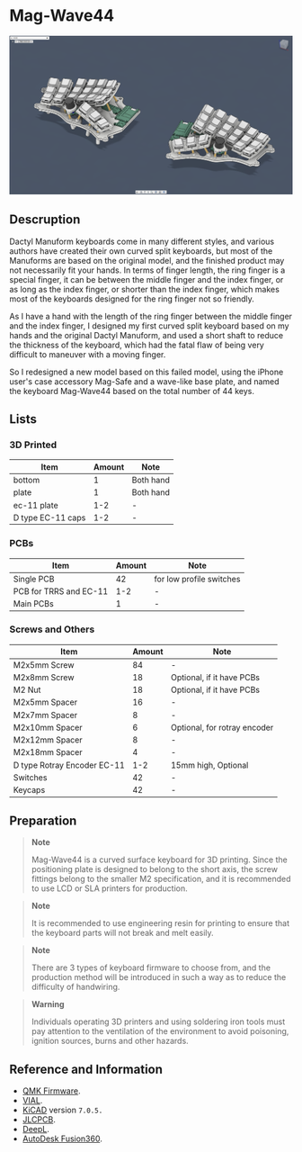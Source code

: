 # Mag-Wave44

![info](pics/info.png)

## Descruption

Dactyl Manuform keyboards come in many different styles, and various authors have created their own curved split keyboards, but most of the Manuforms are based on the original model, and the finished product may not necessarily fit your hands. In terms of finger length, the ring finger is a special finger, it can be between the middle finger and the index finger, or as long as the index finger, or shorter than the index finger, which makes most of the keyboards designed for the ring finger not so friendly.

As I have a hand with the length of the ring finger between the middle finger and the index finger, I designed my first curved split keyboard based on my hands and the original Dactyl Manuform, and used a short shaft to reduce the thickness of the keyboard, which had the fatal flaw of being very difficult to maneuver with a moving finger.

So I redesigned a new model based on this failed model, using the iPhone user's case accessory Mag-Safe and a wave-like base plate, and named the keyboard Mag-Wave44 based on the total number of 44 keys.

## Lists

### 3D Printed

|Item|Amount|Note|
|---|---|---|
|bottom|1|Both hand|
|plate|1|Both hand|
|ec-11 plate|1-2|-|
|D type EC-11 caps|1-2|-|

### PCBs

|Item|Amount|Note|
|---|---|---|
|Single PCB|42|for low profile switches|
|PCB for TRRS and EC-11|1-2|-|
|Main PCBs|1|-|

### Screws and Others

|Item|Amount|Note|
|---|---|---|
|M2x5mm Screw|84|-|
|M2x8mm Screw|18|Optional, if it have PCBs|
|M2 Nut|18|Optional, if it have PCBs|
|M2x5mm Spacer|16|-|
|M2x7mm Spacer|8|-|
|M2x10mm Spacer|6|Optional, for rotray encoder|
|M2x12mm Spacer|8|-|
|M2x18mm Spacer|4|-|
|D type Rotray Encoder EC-11|1-2|15mm high, Optional|
|Switches|42|-|
|Keycaps|42|-|

## Preparation

> **Note**
>
> Mag-Wave44 is a curved surface keyboard for 3D printing. Since the positioning plate is designed to belong to the short axis, the screw fittings belong to the smaller M2 specification, and it is recommended to use LCD or SLA printers for production.

> **Note**
>
> It is recommended to use engineering resin for printing to ensure that the keyboard parts will not break and melt easily.

> **Note**
>
> There are 3 types of keyboard firmware to choose from, and the production method will be introduced in such a way as to reduce the difficulty of handwiring.

> **Warning**
>
> Individuals operating 3D printers and using soldering iron tools must pay attention to the ventilation of the environment to avoid poisoning, ignition sources, burns and other hazards.

## Reference and Information

- [QMK Firmware](https://qmk.fm/).
- [VIAL](https://get.vial.today/).
- [KiCAD](https://www.kicad.org/) version `7.0.5.`
- [JLCPCB](https://jlcpcb.com/).
- [DeepL](https://www.deepl.com/translator).
- [AutoDesk Fusion360](https://www.autodesk.com/products/fusion-360/free-trial).